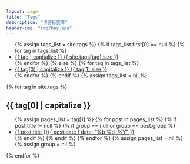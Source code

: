 ```yaml
---  
layout: page  
title: "Tags"    
description: "博客标签库"   
header-img: "img/bay.jpg"   
---  
```




<ul class="tag-box inline">
  {% assign tags_list = site.tags %}
  {% if tags_list.first[0] == null %}
  {% for tag in tags_list %}
    <li><a href="#{{ tag }}">{{ tag | capitalize }} <span>{{ site.tags[tag].size }}</span></a></li>
      {% endfor %}
      {% else %}
      {% for tag in tags_list %}
    <li><a href="#{{ tag[0] }}">{{ tag[0] | capitalize }} <span>{{ tag[1].size }}</span></a></li>
  {% endfor %}
  {% endif %}
  {% assign tags_list = nil %}
</ul>

<div id="post-list">
  {% for tag in site.tags %}
  <h2 id="{{ tag[0] }}">{{ tag[0] | capitalize }}</h2>
  <ul class="post-list">
    {% assign pages_list = tag[1] %}
    {% for post in pages_list %}
    {% if post.title != null %}
    {% if group == null or group == post.group %}
      <li><a href="{{ site.baseurl }}{{ post.url }}">{{ post.title }}<span class="entry-date"><time datetime="{{ post.date | date_to_xmlschema }}" itemprop="datePublished">{{ post.date | date: "%b %d, %Y" }}</time></a></li>
    {% endif %}
    {% endif %}
    {% endfor %}
    {% assign pages_list = nil %}
    {% assign group = nil %}
  </ul>
  {% endfor %}
</div>
